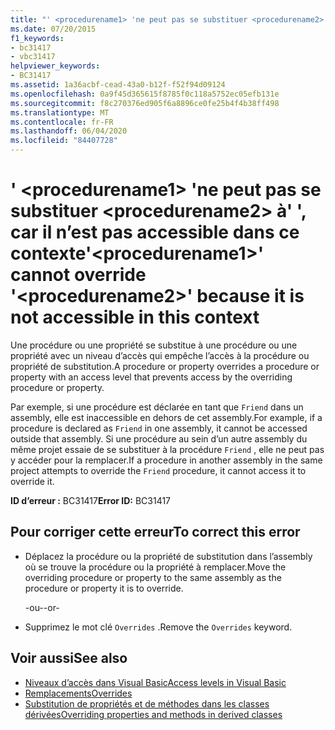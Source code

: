 ```yaml
---
title: "' <procedurename1> 'ne peut pas se substituer <procedurename2> à' ', car il n’est pas accessible dans ce contexte"
ms.date: 07/20/2015
f1_keywords:
- bc31417
- vbc31417
helpviewer_keywords:
- BC31417
ms.assetid: 1a36acbf-cead-43a0-b12f-f52f94d09124
ms.openlocfilehash: 0a9f45d365615f8785f0c118a5752ec05efb131e
ms.sourcegitcommit: f8c270376ed905f6a8896ce0fe25b4f4b38ff498
ms.translationtype: MT
ms.contentlocale: fr-FR
ms.lasthandoff: 06/04/2020
ms.locfileid: "84407728"
---
```

# <a name="procedurename1-cannot-override-procedurename2-because-it-is-not-accessible-in-this-context"></a><span data-ttu-id="d342b-102">' \<procedurename1> 'ne peut pas se substituer \<procedurename2> à' ', car il n’est pas accessible dans ce contexte</span><span class="sxs-lookup"><span data-stu-id="d342b-102">'\<procedurename1>' cannot override '\<procedurename2>' because it is not accessible in this context</span></span>
<span data-ttu-id="d342b-103">Une procédure ou une propriété se substitue à une procédure ou une propriété avec un niveau d’accès qui empêche l’accès à la procédure ou propriété de substitution.</span><span class="sxs-lookup"><span data-stu-id="d342b-103">A procedure or property overrides a procedure or property with an access level that prevents access by the overriding procedure or property.</span></span>  
  
 <span data-ttu-id="d342b-104">Par exemple, si une procédure est déclarée en tant que `Friend` dans un assembly, elle est inaccessible en dehors de cet assembly.</span><span class="sxs-lookup"><span data-stu-id="d342b-104">For example, if a procedure is declared as `Friend` in one assembly, it cannot be accessed outside that assembly.</span></span> <span data-ttu-id="d342b-105">Si une procédure au sein d’un autre assembly du même projet essaie de se substituer à la procédure `Friend` , elle ne peut pas y accéder pour la remplacer.</span><span class="sxs-lookup"><span data-stu-id="d342b-105">If a procedure in another assembly in the same project attempts to override the `Friend` procedure, it cannot access it to override it.</span></span>  
  
 <span data-ttu-id="d342b-106">**ID d’erreur :** BC31417</span><span class="sxs-lookup"><span data-stu-id="d342b-106">**Error ID:** BC31417</span></span>  
  
## <a name="to-correct-this-error"></a><span data-ttu-id="d342b-107">Pour corriger cette erreur</span><span class="sxs-lookup"><span data-stu-id="d342b-107">To correct this error</span></span>  
  
- <span data-ttu-id="d342b-108">Déplacez la procédure ou la propriété de substitution dans l’assembly où se trouve la procédure ou la propriété à remplacer.</span><span class="sxs-lookup"><span data-stu-id="d342b-108">Move the overriding procedure or property to the same assembly as the procedure or property it is to override.</span></span>  
  
     <span data-ttu-id="d342b-109">-ou-</span><span class="sxs-lookup"><span data-stu-id="d342b-109">-or-</span></span>  
  
- <span data-ttu-id="d342b-110">Supprimez le mot clé `Overrides` .</span><span class="sxs-lookup"><span data-stu-id="d342b-110">Remove the `Overrides` keyword.</span></span>  
  
## <a name="see-also"></a><span data-ttu-id="d342b-111">Voir aussi</span><span class="sxs-lookup"><span data-stu-id="d342b-111">See also</span></span>

- [<span data-ttu-id="d342b-112">Niveaux d’accès dans Visual Basic</span><span class="sxs-lookup"><span data-stu-id="d342b-112">Access levels in Visual Basic</span></span>](../programming-guide/language-features/declared-elements/access-levels.md)
- [<span data-ttu-id="d342b-113">Remplacements</span><span class="sxs-lookup"><span data-stu-id="d342b-113">Overrides</span></span>](../language-reference/modifiers/overrides.md)
- [<span data-ttu-id="d342b-114">Substitution de propriétés et de méthodes dans les classes dérivées</span><span class="sxs-lookup"><span data-stu-id="d342b-114">Overriding properties and methods in derived classes</span></span>](../programming-guide/language-features/objects-and-classes/inheritance-basics.md#overriding-properties-and-methods-in-derived-classes)
